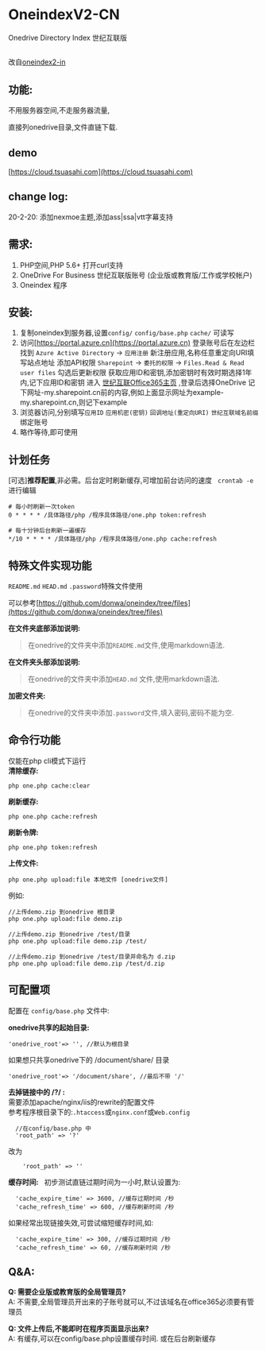 # OneindexV2-CN

Onedrive Directory Index 世纪互联版
##
改自[oneindex2-in](https://github.com/lzx8589561/oneindex2-in)

## 功能:
不用服务器空间,不走服务器流量,  

直接列onedrive目录,文件直链下载.  

## demo
[https://cloud.tsuasahi.com](https://cloud.tsuasahi.com)  

## change log:  
20-2-20: 添加nexmoe主题,添加ass|ssa|vtt字幕支持 
  
## 需求:
1. PHP空间,PHP 5.6+ 打开curl支持  
2. OneDrive For Business 世纪互联版账号 (企业版或教育版/工作或学校帐户)
3. Oneindex 程序   

## 安装:
1. 复制oneindex到服务器,设置` config/ ` `config/base.php`  `cache/` 可读写  
2. 访问[https://portal.azure.cn](https://portal.azure.cn) 
登录账号后在左边栏找到 `Azure Active Directory` -> `应用注册`
新注册应用,名称任意重定向URI填写站点地址
添加API权限 `Sharepoint` -> `委托的权限` -> `Files.Read & Read user files` 勾选后更新权限
获取应用ID和密钥,添加密钥时有效时期选择1年内,记下应用ID和密钥
进入 [世纪互联Office365主页](https://portal.partner.microsoftonline.cn/Home) ,登录后选择OneDrive
记下网址-my.sharepoint.cn前的内容,例如上面显示网址为example-my.sharepoint.cn,则记下example
3. 浏览器访问,分别填写`应用ID` `应用机密(密钥)` `回调地址(重定向URI)` `世纪互联域名前缀` 绑定账号
4. 略作等待,即可使用 

## 计划任务  
[可选]**推荐配置**,非必需。后台定时刷新缓存,可增加前台访问的速度  
`crontab -e` 进行编辑
```
# 每小时刷新一次token
0 * * * * /具体路径/php /程序具体路径/one.php token:refresh

# 每十分钟后台刷新一遍缓存
*/10 * * * * /具体路径/php /程序具体路径/one.php cache:refresh
```

## 特殊文件实现功能  
` README.md ` `HEAD.md` `.password`特殊文件使用  

可以参考[https://github.com/donwa/oneindex/tree/files](https://github.com/donwa/oneindex/tree/files)  

**在文件夹底部添加说明:**  
>在onedrive的文件夹中添加` README.md `文件,使用markdown语法.

**在文件夹头部添加说明:**  
>在onedrive的文件夹中添加`HEAD.md` 文件,使用markdown语法.

**加密文件夹:**  
>在onedrive的文件夹中添加`.password`文件,填入密码,密码不能为空.

## 命令行功能  
仅能在php cli模式下运行  
**清除缓存:**  
```
php one.php cache:clear
```
**刷新缓存:**  
```
php one.php cache:refresh
```
**刷新令牌:**  
```
php one.php token:refresh
```
**上传文件:**  
```
php one.php upload:file 本地文件 [onedrive文件]
```
例如:  
```
//上传demo.zip 到onedrive 根目录  
php one.php upload:file demo.zip  

//上传demo.zip 到onedrive /test/目录  
php one.php upload:file demo.zip /test/  

//上传demo.zip 到onedrive /test/目录并命名为 d.zip
php one.php upload:file demo.zip /test/d.zip  
```

## 可配置项
配置在 `config/base.php` 文件中:  

**onedrive共享的起始目录:**  
```
'onedrive_root'=> '', //默认为根目录
```  

如果想只共享onedrive下的 /document/share/ 目录  
```
'onedrive_root'=> '/document/share', //最后不带 '/'
```  
  
**去掉链接中的 /?/ :**  
需要添加apache/nginx/iis的rewrite的配置文件  
参考程序根目录下的:`.htaccess`或`nginx.conf`或`Web.config`  
```
  //在config/base.php 中
  'root_path' => '?' 
```
改为  

```
    'root_path' => '' 
```  
  
**缓存时间:**  
初步测试直链过期时间为一小时,默认设置为: 
```
  'cache_expire_time' => 3600, //缓存过期时间 /秒
  'cache_refresh_time' => 600, //缓存刷新时间 /秒
```
如果经常出现链接失效,可尝试缩短缓存时间,如:  
```
  'cache_expire_time' => 300, //缓存过期时间 /秒
  'cache_refresh_time' => 60, //缓存刷新时间 /秒
```




## Q&A:  
**Q: 需要企业版或教育版的全局管理员?**  
A: 不需要,全局管理员开出来的子账号就可以,不过该域名在office365必须要有管理员  

**Q: 文件上传后,不能即时在程序页面显示出来?**  
A: 有缓存,可以在config/base.php设置缓存时间. 或在后台刷新缓存

